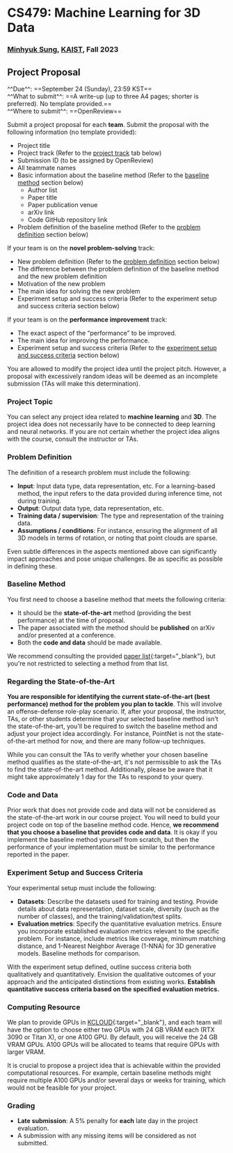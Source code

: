 # CS479: Machine Learning for 3D Data

<h3><b>
<a href="http://mhsung.github.io/" target="_blank">Minhyuk Sung</a>, <a href="https://www.kaist.ac.kr/" target="_blank">KAIST</a>, Fall 2023
</b></h3>


## Project Proposal

^^Due^^: ==September 24 (Sunday), 23:59 KST==  
^^What to submit^^: ==A write-up (up to three A4 pages; shorter is preferred). No template provided.==  
^^Where to submit^^: ==OpenReview==  

Submit a project proposal for each **team**. Submit the proposal with the following information (no template provided):  

- Project title
- Project track (Refer to the [project track](#project-track) tab below)
- Submission ID (to be assigned by OpenReview)
- All teammate names
- Basic information about the baseline method (Refer to the [baseline method](#baseline-method) section below)
    - Author list
    - Paper title
    - Paper publication venue
    - arXiv link
    - Code GitHub repository link
- Problem definition of the baseline method (Refer to the [problem definition](#problem-definition) section below)

If your team is on the **novel problem-solving** track:

- New problem definition (Refer to the [problem definition](#problem-definition) section below)
- The difference between the problem definition of the baseline method and the new problem definition
- Motivation of the new problem
- The main idea for solving the new problem
- Experiment setup and success criteria (Refer to the experiment setup and success criteria section below)

If your team is on the **performance improvement** track:

- The exact aspect of the “performance” to be improved.
- The main idea for improving the performance.
- Experiment setup and success criteria (Refer to the [experiment setup and success criteria](#experiment-setup-and-success-criteria) section below)


You are allowed to modify the project idea until the project pitch. However, a proposal with excessively random ideas will be deemed as an incomplete submission (TAs will make this determination).


### Project Topic
You can select any project idea related to **machine learning** and **3D**. The project idea does not necessarily have to be connected to deep learning and neural networks. If you are not certain whether the project idea aligns with the course, consult the instructor or TAs.


### Problem Definition
The definition of a research problem must include the following:

- **Input**: Input data type, data representation, etc. For a learning-based method, the input refers to the data provided during inference time, not during training.
- **Output**: Output data type, data representation, etc.
- **Training data / supervision**: The type and representation of the training data.
- **Assumptions / conditions**: For instance, ensuring the alignment of all 3D models in terms of rotation, or noting that point clouds are sparse.

Even subtle differences in the aspects mentioned above can significantly impact approaches and pose unique challenges. Be as specific as possible in defining these.


### Baseline Method
You first need to choose a baseline method that meets the following criteria:

- It should be the **state-of-the-art** method (providing the best performance) at the time of proposal.
- The paper associated with the method should be **published** on arXiv and/or presented at a conference.
- Both the **code and data** should be made available.

We recommend consulting the provided [paper list]({{links.paper_list}}){:target="_blank"}, but you're not restricted to selecting a method from that list.


### Regarding the State-of-the-Art
**You are responsible for identifying the current state-of-the-art (best performance) method for the problem you plan to tackle**. This will involve an offense-defense role-play scenario. If, after your proposal, the instructor, TAs, or other students determine that your selected baseline method isn't the state-of-the-art, you'll be required to switch the baseline method and adjust your project idea accordingly. For instance, PointNet is not the state-of-the-art method for now, and there are many follow-up techniques.

While you can consult the TAs to verify whether your chosen baseline method qualifies as the state-of-the-art, it's not permissible to ask the TAs to find the state-of-the-art method. Additionally, please be aware that it might take approximately 1 day for the TAs to respond to your query.


### Code and Data
Prior work that does not provide code and data will not be considered as the state-of-the-art work in our course project. You will need to build your project code on top of the baseline method code. Hence, **we recommend that you choose a baseline that provides code and data**. It is okay if you implement the baseline method yourself from scratch, but then the performance of your implementation must be similar to the performance reported in the paper.


### Experiment Setup and Success Criteria
Your experimental setup must include the following:

- **Datasets**: Describe the datasets used for training and testing. Provide details about data representation, dataset scale, diversity (such as the number of classes), and the training/validation/test splits.
- **Evaluation metrics**: Specify the quantitative evaluation metrics. Ensure you incorporate established evaluation metrics relevant to the specific problem. For instance, include metrics like coverage, minimum matching distance, and 1-Nearest Neighbor Average (1-NNA) for 3D generative models.
Baseline methods for comparison.

With the experiment setup defined, outline success criteria both qualitatively and quantitatively. Envision the qualitative outcomes of your approach and the anticipated distinctions from existing works. **Establish quantitative success criteria based on the specified evaluation metrics.**


### Computing Resource
We plan to provide GPUs in [KCLOUD](https://kcloud.kaist.ac.kr/){:target="_blank"}, and each team will have the option to choose either two GPUs with 24 GB VRAM each (RTX 3090 or Titan X), or one A100 GPU. By default, you will receive the 24 GB VRAM GPUs. A100 GPUs will be allocated to teams that require GPUs with larger VRAM.

It is crucial to propose a project idea that is achievable within the provided computational resources. For example, certain baseline methods might require multiple A100 GPUs and/or several days or weeks for training, which would not be feasible for your project.


### Grading
- **Late submission**: A 5% penalty for **each** late day in the project evaluation.
- A submission with any missing items will be considered as not submitted.

<br />
